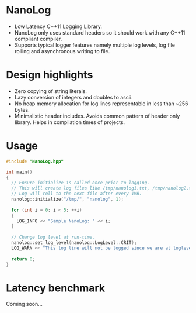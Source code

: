# NanoLog
* Low Latency C++11 Logging Library. 
* NanoLog only uses standard headers so it should work with any C++11 compliant compiler.
* Supports typical logger features namely multiple log levels, log file rolling and asynchronous writing to file.

# Design highlights
* Zero copying of string literals.
* Lazy conversion of integers and doubles to ascii. 
* No heap memory allocation for log lines representable in less than ~256 bytes.
* Minimalistic header includes. Avoids common pattern of header only library. Helps in compilation times of projects.

# Usage
```c++
#include "NanoLog.hpp"

int main()
{
  // Ensure initialize is called once prior to logging.
  // This will create log files like /tmp/nanolog1.txt, /tmp/nanolog2.txt etc.
  // Log will roll to the next file after every 1MB.
  nanolog::initialize("/tmp/", "nanolog", 1);
  
  for (int i = 0; i < 5; ++i)
  {
    LOG_INFO << "Sample NanoLog: " << i;
  }
  
  // Change log level at run-time.
  nanolog::set_log_level(nanolog::LogLevel::CRIT);
  LOG_WARN << "This log line will not be logged since we are at loglevel = CRIT";
  
  return 0;
}
```
# Latency benchmark
Coming soon...
